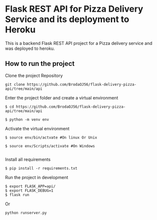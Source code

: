 # Flask REST API for Pizza Delivery Service and its deployment to Heroku

This is a backend Flask REST API project for a Pizza delivery service and was deployed to heroku.


## How to run the project

Clone the project Repository
```
git clone https://github.com/BrodaOJ56/flask-delivery-pizza-api/tree/main/api
```

Enter the project folder and create a virtual environment
``` 
$ cd https://github.com/BrodaOJ56/flask-delivery-pizza-api/tree/main/api

$ python -m venv env 
```

Activate the virtual environment
``` 
$ source env/bin/actvate #On linux Or Unix

$ source env/Scripts/activate #On Windows 
 
```

Install all requirements

```
$ pip install -r requirements.txt
```

Run the project in development
```
$ export FLASK_APP=api/
$ export FLASK_DEBUG=1
$ flask run
```
Or 
``` 
python runserver.py
``` 
